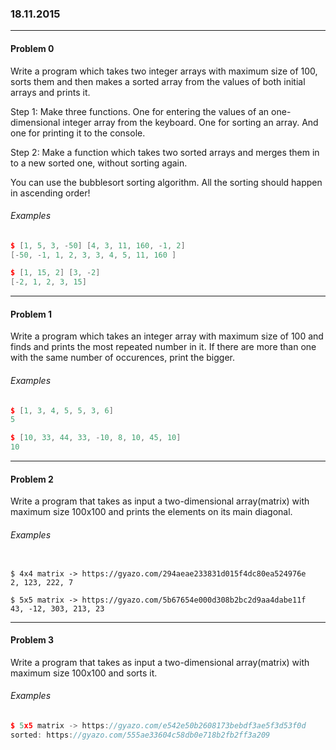 ### 18.11.2015

---

#### Problem 0

Write a program which takes two integer arrays with maximum size of 100, sorts them  and then makes a sorted array from the values of both initial arrays and prints it.

Step 1: Make three functions. One for entering the values of an one-dimensional integer array from the keyboard. One for sorting an array.
And one for printing it to the console.

Step 2: Make a function which takes two sorted arrays and merges them in to a new sorted one, without sorting again.

You can use the bubblesort sorting algorithm. All the sorting should happen in ascending order! 

###### Examples

```c++
$ [1, 5, 3, -50] [4, 3, 11, 160, -1, 2]
[-50, -1, 1, 2, 3, 3, 4, 5, 11, 160 ]

$ [1, 15, 2] [3, -2]
[-2, 1, 2, 3, 15]
```

---

#### Problem 1

Write a program which takes an integer array with maximum size of 100 and finds and prints the most repeated number in it.
If there are more than one with the same number of occurences, print the bigger.

###### Examples

```c++
$ [1, 3, 4, 5, 5, 3, 6]
5

$ [10, 33, 44, 33, -10, 8, 10, 45, 10]
10

```

---


#### Problem 2

Write a program that takes as input a two-dimensional array(matrix) with maximum size 100x100 and prints the elements on its main diagonal.

###### Examples

```

$ 4x4 matrix -> https://gyazo.com/294aeae233831d015f4dc80ea524976e
2, 123, 222, 7

$ 5x5 matrix -> https://gyazo.com/5b67654e000d308b2bc2d9aa4dabe11f
43, -12, 303, 213, 23
```
---

#### Problem 3

Write a program that takes as input a two-dimensional array(matrix) with maximum size 100x100 and sorts it.

###### Examples

```c++
$ 5x5 matrix -> https://gyazo.com/e542e50b2608173bebdf3ae5f3d53f0d
sorted: https://gyazo.com/555ae33604c58db0e718b2fb2ff3a209

```

